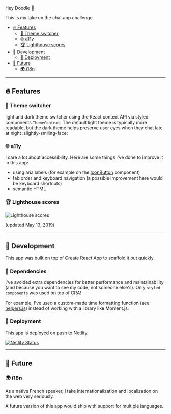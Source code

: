 Hey Doodle :wave:

This is my take on the chat app challenge.

- [:fire: Features](#fire-features)
  - [:crescent_moon: Theme switcher](#crescent_moon-theme-switcher)
  - [:globe_with_meridians: a11y](#globe_with_meridians-a11y)
  - [:trophy: Lighthouse scores](#trophy-lighthouse-scores)
- [:construction: Development](#construction-development)
  - [:truck: Deployment](#truck-deployment)
- [:crystal_ball: Future](#crystal_ball-future)
  - [:earth_africa: i18n](#earth_africa-i18n)

---

## :fire: Features

### :crescent_moon: Theme switcher

light and dark theme switcher using the React context API via styled-components `ThemeContext`. The default light theme is typically more readable, but the dark theme helps preserve user eyes when they chat late at night :slightly-smiling-face:

### :globe_with_meridians: a11y

I care a lot about accessibility. Here are some things I've done to improve it in this app:

- using aria labels (for example on the [IconButton](/src/components/IconButton.js) component)
- tab order and keyboard navigation (a possible improvement here would be keyboard shortcuts)
- semantic HTML

### :trophy: Lighthouse scores

![Lighthouse scores](https://github.com/robinmetral/doodle-chat/blob/master/lighthouse-2019-05-13.png)

(updated May 13, 2019)

---

## :construction: Development

This app was built on top of Create React App to scaffold it out quickly.

### :briefcase: Dependencies

I've avoided extra dependencies for better performance and maintainability (and because you want to see my code, not someone else's). Only `styled-components` was used on top of CRA!

For example, I've used a custom-made time formatting function (see [helpers.js](/src/helpers.js)) instead of working with a library like Moment.js.

### :truck: Deployment

This app is deployed on push to Netlify.

[![Netlify Status](https://api.netlify.com/api/v1/badges/ca859bbb-9991-419c-a2b5-2cb1ad0376ed/deploy-status)](https://app.netlify.com/sites/doodlechat/deploys)

---

## :crystal_ball: Future

### :earth_africa: i18n

As a native French speaker, I take internationalization and localization on the web very seriously.

A future version of this app would ship with support for multiple languages.
